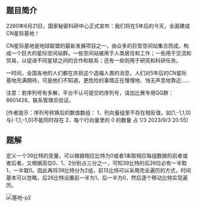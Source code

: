 ## 题目简介

2260年6月21日，国家秘密科研中心正式宣布：我们将在5年后的今天，全面建成CN星际基地！

CN星际基地是地球联盟的最新发展项目之一，由众多的巨型空间站集合而成，构成一个巨大的星际空间站群。一些空间站被用于人类居住和工作；一些用于交流和贸易，以促进不同星球之间的合作和联系；还有一些则用于研究和科研任务。

一时间，全国各地的人们都在庆祝这个造福人类的消息，人们对5年后的CN星际基地充满期待，可是他们不知道，更危险的事情正在慢慢地、悄无声息地靠近......

注意：若序列号有多解，平台不认可提交的序列号，请加比赛专用QQ群：8601428，联系管理员验证。

[作者提示：序列号转换后的数值数组：
1、列向量组里不存在相反值，如[1,-1,1,0]与[-1,1,-1,0]不能同时存在
2、每个行向量里的 0 的数量 占 1/3
2023/9/3 20:55]

## 题解

定义一个39比特的变量，可以根据相应比特为0或者1来取相应每组数据的前者或者后者。又根据高位0、1、2分别占三分之一，可知39比特的后26位必有一半取1，一半取0。因此再将39比特分为2组，前13比特可以采用完全遍历的方式，时间基本可以忽略，后26比特设置前一半为1，后一半为0，然后逐个移动比特实现遍历。

![基地-p2](/Users/stephend/Documents/go_pro/hidDetect/ctf/competitions/kctf2023/img/基地-p2.png)
